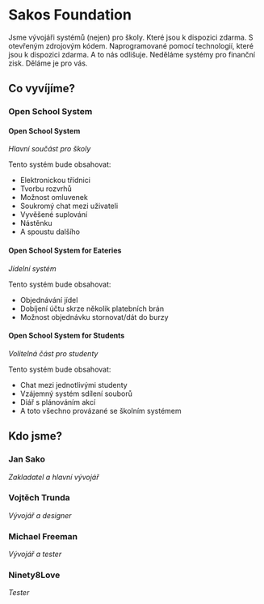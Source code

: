 # Sakos Foundation
Jsme vývojáři systémů (nejen) pro školy. Které jsou k dispozici zdarma. S otevřeným zdrojovým kódem. 
Naprogramované pomocí technologií, které jsou k dispozici zdarma. A to nás odlišuje.
Neděláme systémy pro finanční zisk. Děláme je pro vás.

## Co vyvíjíme?
### Open School System

#### Open School System
*Hlavní součást pro školy*

Tento systém bude obsahovat:
* Elektronickou třídnici
* Tvorbu rozvrhů
* Možnost omluvenek
* Soukromý chat mezi uživateli
* Vyvěšené suplování
* Nástěnku
* A spoustu dalšího

#### Open School System for Eateries
*Jídelní systém*

Tento systém bude obsahovat:
* Objednávání jídel
* Dobíjení účtu skrze několik platebních brán
* Možnost objednávku stornovat/dát do burzy

#### Open School System for Students
*Volitelná část pro studenty*

Tento systém bude obsahovat:
* Chat mezi jednotlivými studenty
* Vzájemný systém sdílení souborů
* Diář s plánováním akcí
* A toto všechno provázané se školním systémem

## Kdo jsme?
### Jan Sako
*Zakladatel a hlavní vývojář*

### Vojtěch Trunda
*Vývojář a designer*

### Michael Freeman
*Vývojář a tester*

### Ninety8Love
*Tester*
